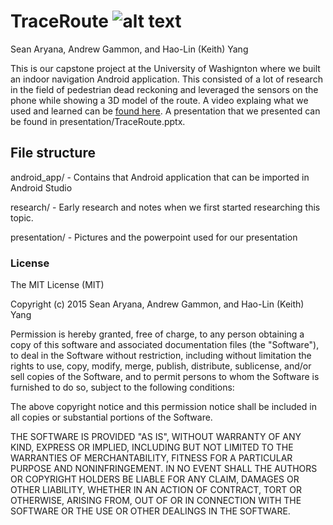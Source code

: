 # TraceRoute ![alt text](https://raw.githubusercontent.com/saryana/TraceRoute/master/presentation/pics/icon.png "TraceRoute Icon")
Sean Aryana, Andrew Gammon, and Hao-Lin (Keith) Yang

This is our capstone project at the University of Washignton where we built an indoor navigation Android application. This consisted of a lot of research in the field of pedestrian dead reckoning and leveraged the sensors on the phone while showing a 3D model of the route. A video explaing what we used and learned can be [found here](https://www.youtube.com/watch?v=4LEQh_zvMzM&feature=youtu.be). A presentation that we presented can be found in presentation/TraceRoute.pptx.

## File structure
android_app/ - Contains that Android application that can be imported in Android Studio

research/ - Early research and notes when we first started researching this topic.

presentation/ - Pictures and the powerpoint used for our presentation

### License

The MIT License (MIT)

Copyright (c) 2015 Sean Aryana, Andrew Gammon, and Hao-Lin (Keith) Yang

Permission is hereby granted, free of charge, to any person obtaining a copy
of this software and associated documentation files (the "Software"), to deal
in the Software without restriction, including without limitation the rights
to use, copy, modify, merge, publish, distribute, sublicense, and/or sell
copies of the Software, and to permit persons to whom the Software is
furnished to do so, subject to the following conditions:

The above copyright notice and this permission notice shall be included in all
copies or substantial portions of the Software.

THE SOFTWARE IS PROVIDED "AS IS", WITHOUT WARRANTY OF ANY KIND, EXPRESS OR
IMPLIED, INCLUDING BUT NOT LIMITED TO THE WARRANTIES OF MERCHANTABILITY,
FITNESS FOR A PARTICULAR PURPOSE AND NONINFRINGEMENT. IN NO EVENT SHALL THE
AUTHORS OR COPYRIGHT HOLDERS BE LIABLE FOR ANY CLAIM, DAMAGES OR OTHER
LIABILITY, WHETHER IN AN ACTION OF CONTRACT, TORT OR OTHERWISE, ARISING FROM,
OUT OF OR IN CONNECTION WITH THE SOFTWARE OR THE USE OR OTHER DEALINGS IN THE
SOFTWARE.
